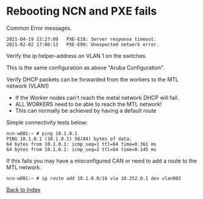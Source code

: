 # Rebooting NCN and PXE fails

Common Error messages.

```
2021-04-19 23:27:09   PXE-E18: Server response timeout.
2021-02-02 17:06:13   PXE-E99: Unexpected network error.
```

Verify the ip helper-address on VLAN 1 on the switches.  

This is the same configuration as above "Aruba Configuration".

Verify DHCP packets can be forwarded from the workers to the MTL network (VLAN1)

* If the Worker nodes can't reach the metal network DHCP will fail.
* ALL WORKERS need to be able to reach the MTL network!
* This can normally be achieved by having a default route 

Simple connectivity tests below:

```
ncn-w001:~ # ping 10.1.0.1
PING 10.1.0.1 (10.1.0.1) 56(84) bytes of data.
64 bytes from 10.1.0.1: icmp_seq=1 ttl=64 time=0.361 ms
64 bytes from 10.1.0.1: icmp_seq=2 ttl=64 time=0.145 ms
```

If this fails you may have a misconfigured CAN or need to add a route to the MTL network.

```
ncn-w001:~ # ip route add 10.1.0.0/16 via 10.252.0.1 dev vlan002
```

[Back to Index](./index.md)